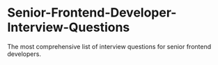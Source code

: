 # Senior-Frontend-Developer-Interview-Questions
 The most comprehensive list of interview questions for senior frontend developers.
